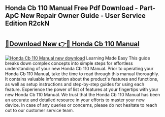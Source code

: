 ## Honda Cb 110 Manual Free Pdf Download - Part-ApC New Repair Owner Guide - User Service Edition R2ckN

# <h2><a href="http://bc84797.oget.top/?id=Honda+Cb+110+Manual">🔗Download New 👉🔴 Honda Cb 110 Manual</a></h2>

[![Honda Cb 110 Manual new download](https://i.imgur.com/5g1atiW.png)](http://bc84797.oget.top/?id=Honda+Cb+110+Manual)
Learning Made Easy This guide breaks down complex concepts into simple steps for effortless understanding of your new Honda Cb 110 Manual. Prior to operating your Honda Cb 110 Manual, take the time to read through this manual thoroughly. It contains valuable information about the product's features and functions, as well as setup instructions and step-by-step guides for using each feature. Experience the power of list of features at your fingertips with your new Honda Cb 110 Manual. We trust that the Honda Cb 110 Manual has been an accurate and detailed resource in your efforts to master your new device. In case of any queries or concerns, please do not hesitate to reach out to our customer service team.
